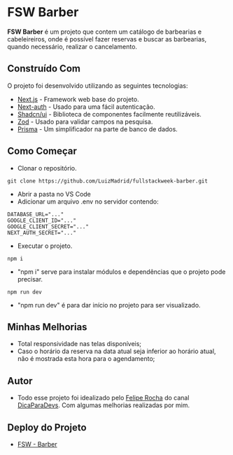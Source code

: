 # FSW Barber

**FSW Barber** é um projeto que contem um catálogo de barbearias e cabeleireiros, onde é possível fazer reservas e buscar as barbearias, quando necessário, realizar o cancelamento.

## Construído Com

O projeto foi desenvolvido utilizando as seguintes tecnologias:

- [Next.js](https://nextjs.org/) - Framework web base do projeto.
- [Next-auth](https://next-auth.js.org/) - Usado para uma fácil autenticação.
- [Shadcn/ui](https://ui.shadcn.com/) - Biblioteca de componentes facilmente reutilizáveis.
- [Zod](https://zod.dev/) - Usado para validar campos na pesquisa.
- [Prisma](https://www.prisma.io/) - Um simplificador na parte de banco de dados.

## Como Começar

- Clonar o repositório.

<pre><code>git clone https://github.com/LuizMadrid/fullstackweek-barber.git</code></pre>

- Abrir a pasta no VS Code
- Adicionar um arquivo .env no servidor contendo:
<pre><code>DATABASE_URL="..."
GOOGLE_CLIENT_ID="..."
GOOGLE_CLIENT_SECRET="..."
NEXT_AUTH_SECRET="..."
</code></pre>
  
- Executar o projeto.

<pre><code>npm i</code></pre>
- "npm i" serve para instalar módulos e dependências que o projeto pode precisar.
<pre><code>npm run dev </code></pre>
- "npm run dev" é para dar início no projeto para ser visualizado.

## Minhas Melhorias

- Total responsividade nas telas disponíveis;
- Caso o horário da reserva na data atual seja inferior ao horário atual, não é mostrada esta hora para o agendamento;

## Autor

- Todo esse projeto foi idealizado pelo [Felipe Rocha](https://github.com/felipemotarocha) do canal [DicaParaDevs](https://www.youtube.com/@dicasparadevs). Com algumas melhorias realizadas por mim.

## Deploy do Projeto

- [FSW - Barber](https://fullstackweek-barber-sigma.vercel.app/)
